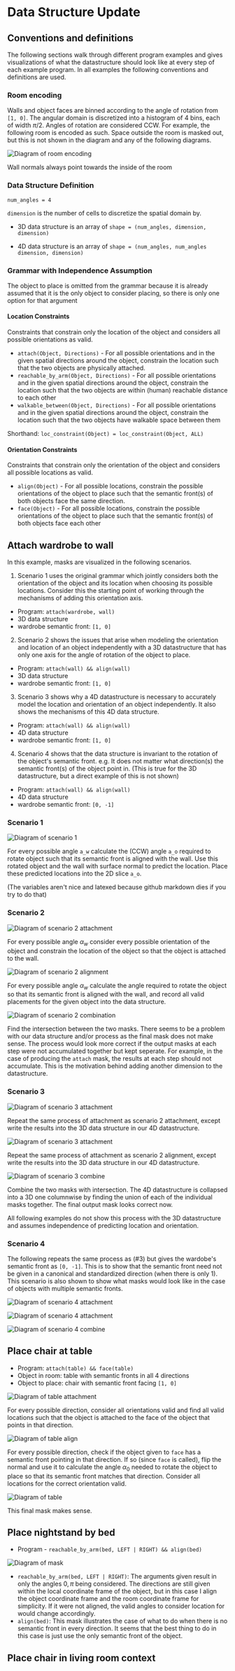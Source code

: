 # Data Structure Update
## Conventions and definitions
The following sections walk through different program examples and gives visualizations of what the datastructure should look like at every step of each example program. In all examples the following conventions and definitions are used. 

### Room encoding
Walls and object faces are binned according to the angle of rotation from `[1, 0]`. The angular domain is discretized into a histogram of 4 bins, each of width $\pi / 2$. Angles of rotation are considered CCW. For example, the following room is encoded as such. Space outside the room is masked out, but this is not shown in the diagram and any of the following diagrams. 

![Diagram of room encoding](orientation_diagrams/room_encoding.png)

Wall normals always point towards the inside of the room
### Data Structure Definition
`num_angles = 4` 

`dimension` is the number of cells to discretize the spatial domain by. 
* 3D data structure is an array of `shape = (num_angles, dimension, dimension)`

* 4D data structure is an array of `shape = (num_angles, num_angles dimension, dimension)` 

### Grammar with Independence Assumption
The object to place is omitted from the grammar because it is already assumed that it is the only object to consider placing, so there is only one option for that argument 

#### Location Constraints
Constraints that constrain only the location of the object and considers all possible orientations as valid. 
* `attach(Object, Directions)` - For all possible orientations and in the given spatial directions around the object, constrain the location such that the two objects are physically attached. 
* `reachable_by_arm(Object, Directions)` - For all possible orientations and in the given spatial directions around the object, constrain the location such that the two objects are within (human) reachable distance to each other 
* `walkable_between(Object, Directions)` - For all possible orientations and in the given spatial directions around the object, constrain the location such that the two objects have walkable space between them 

Shorthand: `loc_constraint(Object) = loc_constraint(Object, ALL)`
#### Orientation Constraints
Constraints that constrain only the orientation of the object and considers all possible locations as valid. 
* `align(Object)` - For all possible locations, constrain the possible orientations of the object to place such that the semantic front(s) of both objects face the same direction. 
* `face(Object)` - For all possible locations, constrain the possible orientations of the object to place such that the semantic front(s) of both objects face each other 

## Attach wardrobe to wall
In this example, masks are visualized in the following scenarios. 

1. Scenario 1 uses the original grammar which jointly considers both the orientation of the object and its location when choosing its possible locations. Consider this the starting point of working through the mechanisms of adding this orientation axis. 
 * Program: `attach(wardrobe, wall)`
 * 3D data structure 
 * wardrobe semantic front: `[1, 0]`

2. Scenario 2 shows the issues that arise when modeling the orientation and location of an object independently with a 3D datastructure that has only one axis for the angle of rotation of the object to place. 
 * Program: `attach(wall) && align(wall)`
 * 3D data structure
 * wardrobe semantic front: `[1, 0]`

3. Scenario 3 shows why a 4D datastructure is necessary to accurately model the location and orientation of an object independently. It also shows the mechanisms of this 4D data structure. 
 * Program: `attach(wall) && align(wall)`
 * 4D data structure
 * wardrobe semantic front: `[1, 0]`

4. Scenario 4 shows that the data structure is invariant to the rotation of the object's semantic front. e.g. It does not matter what direction(s) the semantic front(s) of the object point in. (This is true for the 3D datastructure, but a direct example of this is not shown)
 * Program: `attach(wall) && align(wall)`
 * 4D data structure
 * wardrobe semantic front: `[0, -1]`

### Scenario 1

![Diagram of scenario 1](orientation_diagrams/wardrobe_1.png)

For every possible angle `a_w` calculate the (CCW) angle `a_o` required to rotate object such that its semantic front is aligned with the wall. Use this rotated object and the wall with surface normal to predict the location. Place these predicted locations into the 2D slice `a_o`. 

(The variables aren't nice and latexed because github markdown dies if you try to do that)

### Scenario 2

![Diagram of scenario 2 attachment](orientation_diagrams/wardrobe_2_attach.png)

For every possible angle $\alpha_{w}$ consider every possible orientation of the object and constrain the location of the object so that the object is attached to the wall. 

![Diagram of scenario 2 alignment](orientation_diagrams/wardrobe_2_align.png)

For every possible angle $\alpha_{w}$ calculate the angle required to rotate the object so that its semantic front is aligned with the wall, and record all valid placements for the given object into the data structure. 

![Diagram of scenario 2 combination](orientation_diagrams/wardrobe_2_combine.png)

Find the intersection between the two masks. There seems to be a problem with our data structure and/or process as the final mask does not make sense. The process would look more correct if the output masks at each step were not accumulated together but kept seperate. For example, in the case of producing the `attach` mask, the results at each step should not accumulate. This is the motivation behind adding another dimension to the datastructure. 

### Scenario 3

![Diagram of scenario 3 attachment](orientation_diagrams/wardrobe_3_attach.png)

Repeat the same process of attachment as scenario 2 attachment, except write the results into the 3D data structure in our 4D datastructure. 

![Diagram of scenario 3 attachment](orientation_diagrams/wardrobe_3_align.png)

Repeat the same process of attachment as scenario 2 alignment, except write the results into the 3D data structure in our 4D datastructure. 

![Diagram of scenario 3 combine](orientation_diagrams/wardrobe_3_combine.png)

Combine the two masks with intersection. The 4D datastructure is collapsed into a 3D one columnwise by finding the union of each of the individual masks together. The final output mask looks correct now. 

All following examples do not show this process with the 3D datastructure and assumes independence of predicting location and orientation. 

### Scenario 4
The following repeats the same process as (#3) but gives the wardobe's semantic front as `[0, -1]`. This is to show that the semantic front need not be given in a canonical and standardized direction (when there is only 1). This scenario is also shown to show what masks would look like in the case of objects with multiple semantic fronts. 

![Diagram of scenario 4 attachment](orientation_diagrams/wardrobe_4_attach.png)

![Diagram of scenario 4 attachment](orientation_diagrams/wardrobe_4_align.png)

![Diagram of scenario 4 combine](orientation_diagrams/wardrobe_4_combine.png)

## Place chair at table
* Program: `attach(table) && face(table)`
* Object in room: table with semantic fronts in all 4 directions 
* Object to place: chair with semantic front facing `[1, 0]`

![Diagram of table attachment](orientation_diagrams/table_attach.png)

For every possible direction, consider all orientations valid and find all valid locations such that the object is attached to the face of the object that points in that direction. 

![Diagram of table align](orientation_diagrams/table_face.png)

For every possible direction, check if the object given to `face` has a semantic front pointing in that direction. If so (since `face` is called), flip the normal and use it to calculate the angle $\alpha_{0}$ needed to rotate the object to place so that its semantic front matches that direction. Consider all locations for the correct orientation valid. 

![Diagram of table](orientation_diagrams/table_combine.png)

This final mask makes sense. 

## Place nightstand by bed
* Program - `reachable_by_arm(bed, LEFT | RIGHT) && align(bed)`

![Diagram of mask](orientation_diagrams/nightstand_by_bed.png)

* `reachable_by_arm(bed, LEFT | RIGHT)`: The arguments given result in only the angles $0, \pi$ being considered. The directions are still given within the local coordinate frame of the object, but in this case I align the object coordinate frame and the room coordinate frame for simplicity. If it were not aligned, the valid angles to consider location for would change accordingly. 
* `align(bed)`: This mask illustrates the case of what to do when there is no semantic front in every direction. It seems that the best thing to do in this case is just use the only semantic front of the object. 

## Place chair in living room context
